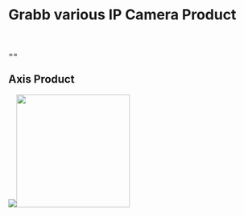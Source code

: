 <h1>Grabb various IP Camera Product</h1><br><br>
==
<h2>Axis Product</h2>
<img src="https://lh5.googleusercontent.com/-jioHkRdUGd4/AAAAAAAAAAI/AAAAAAAAACA/zS_m6bvz188/photo.jpg" /><img src="http://www.axis.com/sites/default/files/m3004-v.png" width="225" height="225" />
